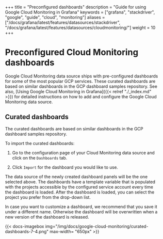 +++
title = "Preconfigured dashboards"
description = "Guide for using Google Cloud Monitoring in Grafana"
keywords = ["grafana", "stackdriver", "google", "guide", "cloud", "monitoring"]
aliases = ["/docs/grafana/latest/features/datasources/stackdriver", "/docs/grafana/latest/features/datasources/cloudmonitoring/"]
weight = 10
+++

# Preconfigured Cloud Monitoring dashboards

Google Cloud Monitoring data source ships with pre-configured dashboards for some of the most popular GCP services. These curated dashboards are based on similar dashboards in the GCP dashboard samples repository. See also, [Using Google Cloud Monitoring in Grafana]({{< relref "./_index.md" >}}) for detailed instructions on how to add and configure the Google Cloud Monitoring data source.
## Curated dashboards

The curated dashboards are based on similar dashboards in the GCP dashboard samples repository.

To import the curated dashboards:

1. Go to the configuration page of your Cloud Monitoring data source and click on the `Dashboards` tab.

2. Click `Import` for the dashboard you would like to use.

The data source of the newly created dashboard panels will be the one selected above. The dashboards have a template variable that is populated with the projects accessible by the configured service account every time the dashboard is loaded. After the dashboard is loaded, you can select the project you prefer from the drop-down list.

In case you want to customize a dashboard, we recommend that you save it under a different name.  Otherwise the dashboard will be overwritten when a new version of the dashboard is released.

{{< docs-imagebox img="/img/docs/google-cloud-monitoring/curated-dashboards-7-4.png" max-width= "650px" >}}
